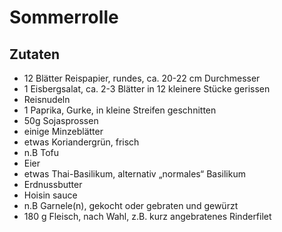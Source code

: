 # Sommerrolle

## Zutaten
 
- 12 Blätter Reispapier, rundes, ca. 20-22 cm Durchmesser 
- 1 Eisbergsalat, ca. 2-3 Blätter in 12 kleinere Stücke gerissen 
- Reisnudeln
- 1 Paprika, Gurke, in kleine Streifen geschnitten 
- 50g Sojasprossen 
- einige Minzeblätter 
- etwas Koriandergrün, frisch 
- n.B Tofu
- Eier 
- etwas Thai-Basilikum, alternativ „normales“ Basilikum 
- Erdnussbutter
- Hoisin sauce
- n.B Garnele(n), gekocht oder gebraten und gewürzt 
- 180 g Fleisch, nach Wahl, z.B. kurz angebratenes Rinderfilet

